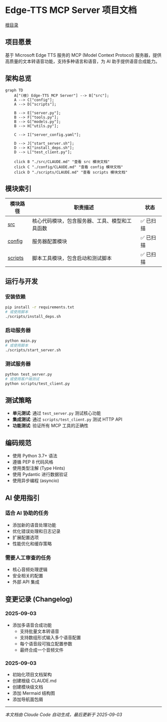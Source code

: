 # Edge-TTS MCP Server 项目文档

[根目录](./)

## 项目愿景

基于 Microsoft Edge TTS 服务的 MCP (Model Context Protocol) 服务器，提供高质量的文本转语音功能，支持多种语言和语音，为 AI 助手提供语音合成能力。

## 架构总览

```mermaid
graph TD
    A["(根) Edge-TTS MCP Server"] --> B["src"];
    A --> C["config"];
    A --> D["scripts"];
    
    B --> E["server.py"];
    B --> F["tools.py"];
    B --> G["models.py"];
    B --> H["utils.py"];
    
    C --> I["server_config.yaml"];
    
    D --> J["start_server.sh"];
    D --> K["install_deps.sh"];
    D --> L["test_client.py"];

    click B "./src/CLAUDE.md" "查看 src 模块文档"
    click C "./config/CLAUDE.md" "查看 config 模块文档"
    click D "./scripts/CLAUDE.md" "查看 scripts 模块文档"
```

## 模块索引

| 模块路径 | 职责描述 | 状态 |
|---------|---------|------|
| [src](./src/) | 核心代码模块，包含服务器、工具、模型和工具函数 | ✅ 已扫描 |
| [config](./config/) | 服务器配置模块 | ✅ 已扫描 |
| [scripts](./scripts/) | 脚本工具模块，包含启动和测试脚本 | ✅ 已扫描 |

## 运行与开发

### 安装依赖
```bash
pip install -r requirements.txt
# 或使用脚本
./scripts/install_deps.sh
```

### 启动服务器
```bash
python main.py
# 或使用脚本
./scripts/start_server.sh
```

### 测试服务器
```bash
python test_server.py
# 或使用客户端测试
python scripts/test_client.py
```

## 测试策略

- **单元测试**: 通过 `test_server.py` 测试核心功能
- **集成测试**: 通过 `scripts/test_client.py` 测试 HTTP API
- **功能测试**: 验证所有 MCP 工具的正确性

## 编码规范

- 使用 Python 3.7+ 语法
- 遵循 PEP 8 代码风格
- 使用类型注解 (Type Hints)
- 使用 Pydantic 进行数据验证
- 使用异步编程 (asyncio)

## AI 使用指引

### 适合 AI 协助的任务
- 添加新的语音处理功能
- 优化错误处理和日志记录
- 扩展配置选项
- 性能优化和缓存策略

### 需要人工审查的任务
- 核心音频处理逻辑
- 安全相关的配置
- 外部 API 集成

## 变更记录 (Changelog)

### 2025-09-03
- 添加多语音合成功能
  - 支持批量文本转语音
  - 支持数组形式输入多个语音配置
  - 每个语音段可独立配置参数
  - 最终合成一个音频文件

### 2025-09-03
- 初始化项目文档架构
- 创建根级 CLAUDE.md
- 创建模块级文档
- 添加 Mermaid 结构图
- 添加导航面包屑

---

*本文档由 Claude Code 自动生成，最后更新于 2025-09-03*